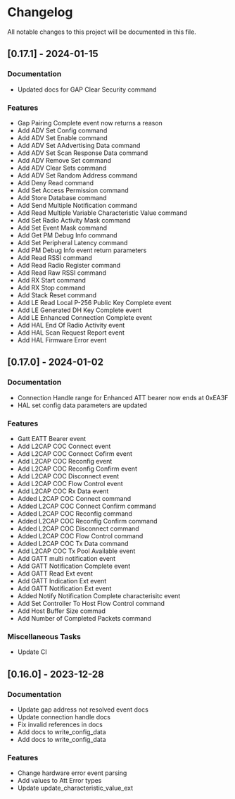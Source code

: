 # Changelog

All notable changes to this project will be documented in this file.

## [0.17.1] - 2024-01-15

### Documentation

- Updated docs for GAP Clear Security command

### Features

- Gap Pairing Complete event now returns a reason
- Add ADV Set Config command
- Add ADV Set Enable command
- Add ADV Set AAdvertising Data command
- Add ADV Set Scan Response Data command
- Add ADV Remove Set command
- Add ADV Clear Sets command
- Add ADV Set Random Address command
- Add Deny Read command
- Add Set Access Permission command
- Add Store Database command
- Add Send Multiple Notification command
- Add Read Multiple Variable Characteristic Value command
- Add Set Radio Activity Mask command
- Add Set Event Mask command
- Add Get PM Debug Info command
- Add Set Peripheral Latency command
- Add PM Debug Info event return parameters
- Add Read RSSI command
- Add Read Radio Register command
- Add Read Raw RSSI command
- Add RX Start command
- Add RX Stop command
- Add Stack Reset command
- Add LE Read Local P-256 Public Key Complete event
- Add LE Generated DH Key Complete event
- Add LE Enhanced Connection Complete event
- Add HAL End Of Radio Activity event
- Add HAL Scan Request Report event
- Add HAL Firmware Error event

## [0.17.0] - 2024-01-02

### Documentation

- Connection Handle range for Enhanced ATT bearer now ends at 0xEA3F
- HAL set config data parameters are updated

### Features

- Gatt EATT Bearer event
- Add L2CAP COC Connect event
- Add L2CAP COC Connect Cofirm event
- Add L2CAP COC Reconfig event
- Add L2CAP COC Reconfig Confirm event
- Add L2CAP COC Disconnect event
- Add L2CAP COC Flow Control event
- Add L2CAP COC Rx Data event
- Added L2CAP COC Connect command
- Added L2CAP COC Connect Confirm command
- Added L2CAP COC Reconfig command
- Added L2CAP COC Reconfig Confirm command
- Added L2CAP COC Disconnect command
- Added L2CAP COC Flow Control command
- Added L2CAP COC Tx Data command
- Add L2CAP COC Tx Pool Available event
- Add GATT multi notification event
- Add GATT Notification Complete event
- Add GATT Read Ext event
- Add GATT Indication Ext event
- Add GATT Notification Ext event
- Added Notify Notification Complete characterisitc event
- Add Set Controller To Host Flow Control command
- Add Host Buffer Size commad
- Add Number of Completed Packets command

### Miscellaneous Tasks

- Update CI

## [0.16.0] - 2023-12-28

### Documentation

- Update gap address not resolved event docs
- Update connection handle docs
- Fix invalid references in docs
- Add docs to write_config_data
- Add docs to write_config_data

### Features

- Change hardware error event parsing
- Add values to Att Error types
- Update update_characteristic_value_ext

<!-- generated by git-cliff -->

